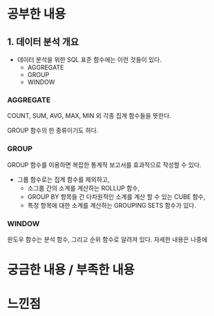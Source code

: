 # 공부한 내용

## 1. 데이터 분석 개요

- 데이터 분석을 위한 SQL 표준 함수에는 이런 것들이 있다.
  - AGGREGATE
  - GROUP
  - WINDOW

### AGGREGATE

COUNT, SUM, AVG, MAX, MIN 외 각종 집계 함수들을 뜻한다.

GROUP 함수의 한 종류이기도 하다.

### GROUP

GROUP 함수를 이용하면 복잡한 통계적 보고서를 효과적으로 작성할 수 있다.

- 그룹 함수로는 집계 함수를 제외하고,
  - 소그룹 간의 소계를 계산하는 ROLLUP 함수,
  - GROUP BY 항목들 간 다차원적인 소계를 계산 할 수 있는 CUBE 함수,
  - 특정 항목에 대한 소계를 계산하는 GROUPING SETS 함수가 있다.

### WINDOW

윈도우 함수는 분석 함수, 그리고 순위 함수로 알려져 있다. 자세한 내용은 나중에

# 궁금한 내용 / 부족한 내용


# 느낀점

